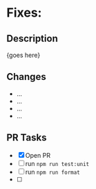 # Fixes:

## Description

{goes here}

## Changes

- ...
- ...
- ...
- ...

## PR Tasks

- [x] Open PR
- [ ] run `npm run test:unit`
- [ ] run `npm run format`
- [ ]
